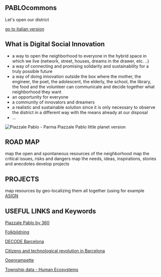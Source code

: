 ## PABLOcommons

Let's open our district

[go to italian version](https://pablocommons.github.io/)

## What is Digital Social Innovation

* a way to open the neighborhood to everyone in the hybrid space in which we live (network, street, houses, dreams in the drawer, etc. ..)
* a way of connecting and promising solidarity and sustainability for a truly possible future
* a way of doing innovation outside the box where the mother, the engineer, the poet, the adolescent, the elderly, the school, the library, the food and the volunteer can communicate and decide together what neighborhood they want
* an opportunity for everyone
* a community of innovators and dreamers
* a realistic and sustainable solution since it is only necessary to observe the district in a different way with the means already at our disposal
* ...



![Piazzale Pablo - Parma](pablocommons.github.io/IMG_20181113_104630.jpg)
Piazzale Pablo little planet version


## ROAD MAP
map the open and spontaneous resources of the neighborhood
map the critical issues, risks and dangers
map the needs, ideas, inspirations, stories and anecdotes
develop projects

## PROJECTS
map resources by geo-localizing them all together (using for example [ASIGN](https://asign.cern.ch/)




## USEFUL LINKS and Keywords
[Piazzale Pablo by 360](https://veer.tv/photos/323412)

[Folkbildning](http://www.folkuniversitetet.se/In-English/About-Folkuniversitetet/what-is-folkbildning/)

[DECODE Barcelona](https://www.decodeproject.eu/what-decode)

[Citizens and technological revolution in Barcelona](http://temi.repubblica.it/micromega-online/si-scrive-rete-si-legge-cambiamento-la-rivoluzione-tecnologica-di-barcellona/)

[Openrampette](http://rampette.opencare.cc/)

[Township data - Human Ecosystems](https://www.he-r.it/her-she-loves-san-lorenzo-winter-2018-calls/?fbclid=IwAR2Gc3hZQ6MoTupLmvCMEiWFPIWUjlQrV0NOqBgpG86cGaYO6rjDeqbVzM8)



